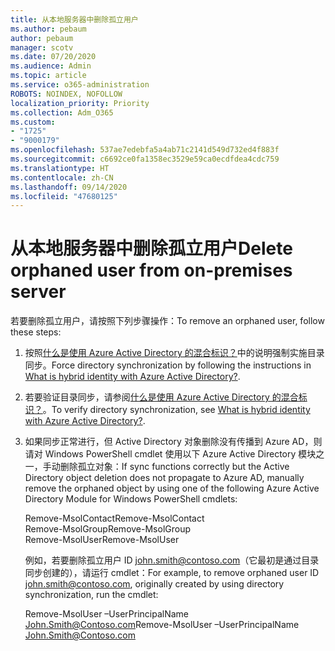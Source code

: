 ```yaml
---
title: 从本地服务器中删除孤立用户
ms.author: pebaum
author: pebaum
manager: scotv
ms.date: 07/20/2020
ms.audience: Admin
ms.topic: article
ms.service: o365-administration
ROBOTS: NOINDEX, NOFOLLOW
localization_priority: Priority
ms.collection: Adm_O365
ms.custom:
- "1725"
- "9000179"
ms.openlocfilehash: 537ae7edebfa5a4ab71c2141d549d732ed4f883f
ms.sourcegitcommit: c6692ce0fa1358ec3529e59ca0ecdfdea4cdc759
ms.translationtype: HT
ms.contentlocale: zh-CN
ms.lasthandoff: 09/14/2020
ms.locfileid: "47680125"
---
```

# <a name="delete-orphaned-user-from-on-premises-server"></a><span data-ttu-id="83fb6-102">从本地服务器中删除孤立用户</span><span class="sxs-lookup"><span data-stu-id="83fb6-102">Delete orphaned user from on-premises server</span></span>

<span data-ttu-id="83fb6-103">若要删除孤立用户，请按照下列步骤操作：</span><span class="sxs-lookup"><span data-stu-id="83fb6-103">To remove an orphaned user, follow these steps:</span></span>

1. <span data-ttu-id="83fb6-104">按照[什么是使用 Azure Active Directory 的混合标识？](https://technet.microsoft.com/library/jj151771.aspx#bkmk_synchronizedirectories)中的说明强制实施目录同步。</span><span class="sxs-lookup"><span data-stu-id="83fb6-104">Force directory synchronization by following the instructions in [What is hybrid identity with Azure Active Directory?](https://technet.microsoft.com/library/jj151771.aspx#bkmk_synchronizedirectories).</span></span>

2. <span data-ttu-id="83fb6-105">若要验证目录同步，请参阅[什么是使用 Azure Active Directory 的混合标识？](https://technet.microsoft.com/library/jj151797.aspx)。</span><span class="sxs-lookup"><span data-stu-id="83fb6-105">To verify directory synchronization, see [What is hybrid identity with Azure Active Directory?](https://technet.microsoft.com/library/jj151797.aspx).</span></span>

3. <span data-ttu-id="83fb6-106">如果同步正常进行，但 Active Directory 对象删除没有传播到 Azure AD，则请对 Windows PowerShell cmdlet 使用以下 Azure Active Directory 模块之一，手动删除孤立对象：</span><span class="sxs-lookup"><span data-stu-id="83fb6-106">If sync functions correctly but the Active Directory object deletion does not propagate to Azure AD, manually remove the orphaned object by using one of the following Azure Active Directory Module for Windows PowerShell cmdlets:</span></span>

    <span data-ttu-id="83fb6-107">Remove-MsolContact</span><span class="sxs-lookup"><span data-stu-id="83fb6-107">Remove-MsolContact</span></span>  
    <span data-ttu-id="83fb6-108">Remove-MsolGroup</span><span class="sxs-lookup"><span data-stu-id="83fb6-108">Remove-MsolGroup</span></span>  
    <span data-ttu-id="83fb6-109">Remove-MsolUser</span><span class="sxs-lookup"><span data-stu-id="83fb6-109">Remove-MsolUser</span></span>

    <span data-ttu-id="83fb6-110">例如，若要删除孤立用户 ID john.smith@contoso.com（它最初是通过目录同步创建的），请运行 cmdlet：</span><span class="sxs-lookup"><span data-stu-id="83fb6-110">For example, to remove orphaned user ID john.smith@contoso.com, originally created by using directory synchronization, run the cmdlet:</span></span>

    <span data-ttu-id="83fb6-111">Remove-MsolUser –UserPrincipalName John.Smith@Contoso.com</span><span class="sxs-lookup"><span data-stu-id="83fb6-111">Remove-MsolUser –UserPrincipalName John.Smith@Contoso.com</span></span>